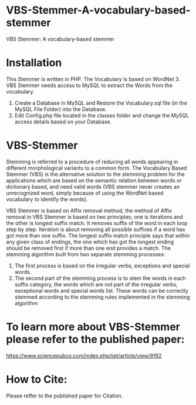# VBS-Stemmer-A-vocabulary-based-stemmer
VBS Stemmer: A vocabulary-based stemmer


# Installation
This Stemmer is written in PHP. The Vocabulary is based on WordNet 3. VBS Stemmer needs access to MySQL to extract the Words from the vocabulary.

1) Create a Database in MySQL and Restore the Vocabulary.sql file (in the MySQL File Folder) into the Database.
2) Edit Config.php file located in the classes folder and change the MySQL access details based on your Database.


# VBS-Stemmer
Stemming is referred to a procedure of reducing all words appearing in different morphological variants to a common form. The Vocabulary Based Stemmer (VBS) is the alternative solution to the stemming problem for the applications which are based on the semantic relation between words or dictionary based, and need valid words (VBS stemmer never creates an unrecognized word, simply because of using the WordNet based vocabulary to identify the words).

VBS Stemmer is based on Affix removal method, the method of Affix removal in VBS Stemmer is based on two principles; one is iterations and the other is longest suffix match. It removes suffix of the word in each loop step by step. Iteration is about removing all possible suffixes if a word has got more than one suffix. The longest suffix match principle says that within any given class of endings, the one which has got the longest ending should be removed first if more than one end provides a match.
The stemming algorithm built from two separate stemming processes:

1)	The first process is based on the irregular verbs, exceptions and special words.
2)	The second part of the stemming process is to stem the words in each suffix category, the words which are not part of the irregular verbs, exceptional words and special words list. These words can be correctly stemmed according to the stemming rules implemented in the stemming algorithm
 
# To learn more about VBS-Stemmer please refer to the published paper:

https://www.sciencepubco.com/index.php/ijet/article/view/9192

# How to Cite:
Please reffer to the published paper for Citation.

